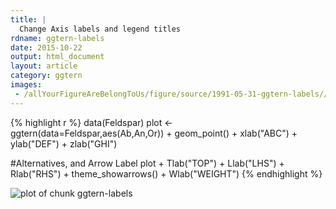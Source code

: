 ```yaml
---
title: |
  Change Axis labels and legend titles
rdname: ggtern-labels
date: 2015-10-22
output: html_document
layout: article
category: ggtern
images:
 - /allYourFigureAreBelongToUs/figure/source/1991-05-31-ggtern-labels//ggtern-labels-1.png
---
```





{% highlight r %}
data(Feldspar)
plot <- ggtern(data=Feldspar,aes(Ab,An,Or)) +  geom_point() +
        xlab("ABC") + ylab("DEF") + zlab("GHI")

#Alternatives, and Arrow Label
plot + Tlab("TOP") + Llab("LHS") + Rlab("RHS") +
  theme_showarrows() + Wlab("WEIGHT")
{% endhighlight %}

![plot of chunk ggtern-labels](/allYourFigureAreBelongToUs/figure/source/1991-05-31-ggtern-labels/ggtern-labels-1.png) 